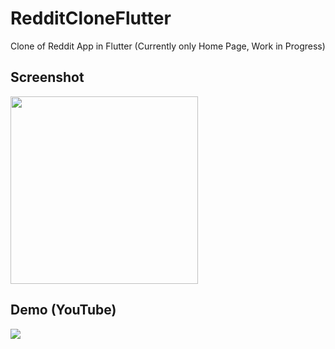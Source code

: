 # RedditCloneFlutter

Clone of Reddit App in Flutter (Currently only Home Page, Work in Progress)

## Screenshot

<img src="https://i.imgur.com/Et53Pbg.png" width="300" />

## Demo (YouTube)
<a href="https://youtu.be/6hlXabekpFc"><img src="https://i.imgur.com/mpt5NuK.png" /></a>
